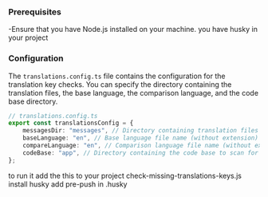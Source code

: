 ### Prerequisites

-Ensure that you have Node.js installed on your machine. you have husky in your
project

### Configuration

The `translations.config.ts` file contains the configuration for the translation
key checks. You can specify the directory containing the translation files, the
base language, the comparison language, and the code base directory.

```typescript
// translations.config.ts
export const translationsConfig = {
	messagesDir: "messages", // Directory containing translation files
	baseLanguage: "en", // Base language file name (without extension)
	compareLanguage: "en", // Comparison language file name (without extension)
	codeBase: "app", // Directory containing the code base to scan for translation keys
};
```

to run it add the this to your project check-missing-translations-keys.js
install husky add pre-push in .husky
